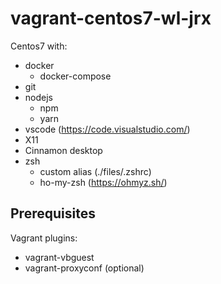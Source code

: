 # vagrant-centos7-wl-jrx
Centos7 with:
 - docker
   - docker-compose
 - git
 - nodejs
   - npm
   - yarn
 - vscode (https://code.visualstudio.com/)
 - X11
 - Cinnamon desktop
 - zsh
   - custom alias (./files/.zshrc)
   - ho-my-zsh (https://ohmyz.sh/)

## Prerequisites
Vagrant plugins:
 - vagrant-vbguest
 - vagrant-proxyconf (optional)
